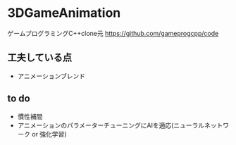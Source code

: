 # 3DGameAnimation

ゲームプログラミングC++clone元 https://github.com/gameprogcpp/code

## 工夫している点

- アニメーションブレンド


## to do

- 慣性補間
- アニメーションのパラメーターチューニングにAIを適応(ニューラルネットワーク or 強化学習)
